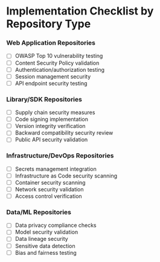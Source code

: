 # Implementation Checklist by Repository Type

### Web Application Repositories
- [ ] OWASP Top 10 vulnerability testing
- [ ] Content Security Policy validation
- [ ] Authentication/authorization testing
- [ ] Session management security
- [ ] API endpoint security testing

### Library/SDK Repositories
- [ ] Supply chain security measures
- [ ] Code signing implementation
- [ ] Version integrity verification
- [ ] Backward compatibility security review
- [ ] Public API security validation

### Infrastructure/DevOps Repositories
- [ ] Secrets management integration
- [ ] Infrastructure as Code security scanning
- [ ] Container security scanning
- [ ] Network security validation
- [ ] Access control verification

### Data/ML Repositories
- [ ] Data privacy compliance checks
- [ ] Model security validation
- [ ] Data lineage security
- [ ] Sensitive data detection
- [ ] Bias and fairness testing
